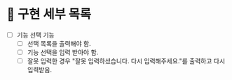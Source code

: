 # 🚀 구현 세부 목록

- [ ] 기능 선택 기능
  - [ ] 선택 목록을 출력해야 함.
  - [ ] 기능 선택을 입력 받아야 함.
  - [ ] 잘못 입력한 경우 "잘못 입력하셨습니다. 다시 입력해주세요."를 출력하고 다시 입력받음.